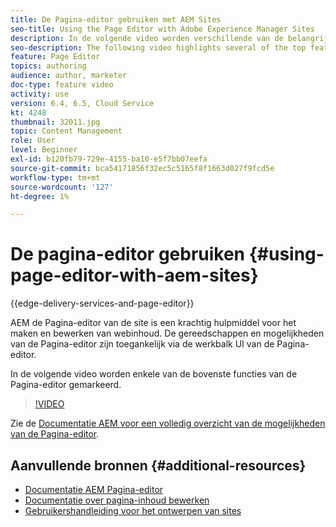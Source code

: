 ```yaml
---
title: De Pagina-editor gebruiken met AEM Sites
seo-title: Using the Page Editor with Adobe Experience Manager Sites
description: In de volgende video worden verschillende van de belangrijkste functies van de Touch-UI Sites-editor in Adobe Experience Manager benadrukt.
seo-description: The following video highlights several of the top features of the Touch-UI Sites editor in Adobe Experience Manager.
feature: Page Editor
topics: authoring
audience: author, marketer
doc-type: feature video
activity: use
version: 6.4, 6.5, Cloud Service
kt: 4248
thumbnail: 32011.jpg
topic: Content Management
role: User
level: Beginner
exl-id: b120fb79-729e-4155-ba10-e5f7bb07eefa
source-git-commit: bca54171856f32ec5c5165f8f1663d027f9fcd5e
workflow-type: tm+mt
source-wordcount: '127'
ht-degree: 1%

---
```


# De pagina-editor gebruiken {#using-page-editor-with-aem-sites}

{{edge-delivery-services-and-page-editor}}

AEM de Pagina-editor van de site is een krachtig hulpmiddel voor het maken en bewerken van webinhoud. De gereedschappen en mogelijkheden van de Pagina-editor zijn toegankelijk via de werkbalk UI van de Pagina-editor.

In de volgende video worden enkele van de bovenste functies van de Pagina-editor gemarkeerd.

>[!VIDEO](https://video.tv.adobe.com/v/32011?quality=12&learn=on)


Zie de [Documentatie AEM voor een volledig overzicht van de mogelijkheden van de Pagina-editor](https://experienceleague.adobe.com/docs/experience-manager-cloud-service/content/sites/authoring/fundamentals/editing-content.html).

## Aanvullende bronnen {#additional-resources}

* [Documentatie AEM Pagina-editor](https://experienceleague.adobe.com/docs/experience-manager-cloud-service/content/sites/authoring/fundamentals/editing-content.html)
* [Documentatie over pagina-inhoud bewerken](https://experienceleague.adobe.com/docs/experience-manager-65/authoring/authoring/editing-content.html)
* [Gebruikershandleiding voor het ontwerpen van sites](https://experienceleague.adobe.com/docs/experience-manager-65/authoring/home.html)
